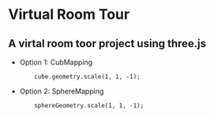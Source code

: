 # Virtual Room Tour

## A virtal room toor project using three.js

* Option 1: CubMapping <br>

  ```
      cube.geometry.scale(1, 1, -1);
  ```

* Option 2: SphereMapping<br>

  ```
      sphereGeometry.scale(1, 1, -1);
  ```

